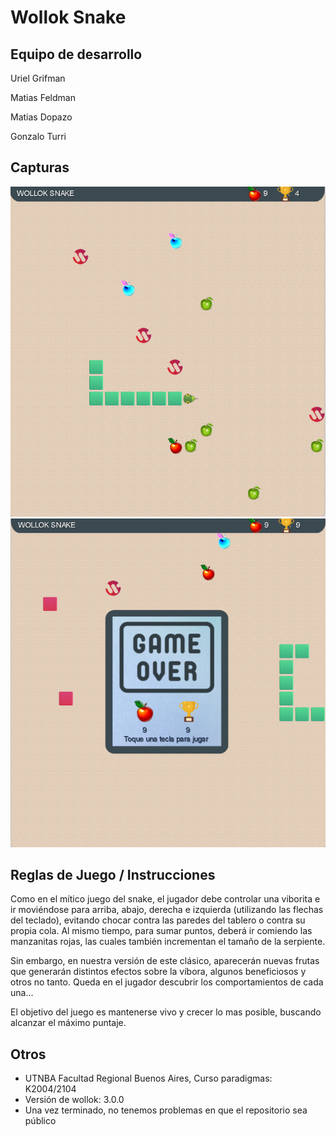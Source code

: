 # Wollok Snake

## Equipo de desarrollo

Uriel Grifman

Matias Feldman

Matias Dopazo

Gonzalo Turri

## Capturas

![juego](juego.jpg)
![over](gameOver.jpg)

## Reglas de Juego / Instrucciones

Como en el mítico juego del snake, el jugador debe controlar una viborita e ir moviéndose para arriba, abajo, derecha e izquierda (utilizando las flechas del teclado), evitando chocar contra las paredes del tablero o contra su propia cola. Al mismo tiempo, para sumar puntos, deberá ir comiendo las manzanitas rojas, las cuales también incrementan el tamaño de la serpiente.

Sin embargo, en nuestra versión de este clásico, aparecerán nuevas frutas que generarán distintos efectos sobre la víbora, algunos beneficiosos y otros no tanto. Queda en el jugador descubrir los comportamientos de cada una...

El objetivo del juego es mantenerse vivo y crecer lo mas posible, buscando alcanzar el máximo puntaje.


## Otros

- UTNBA Facultad Regional Buenos Aires,  Curso paradigmas: K2004/2104
- Versión de wollok: 3.0.0
- Una vez terminado, no tenemos problemas en que el repositorio sea público 
